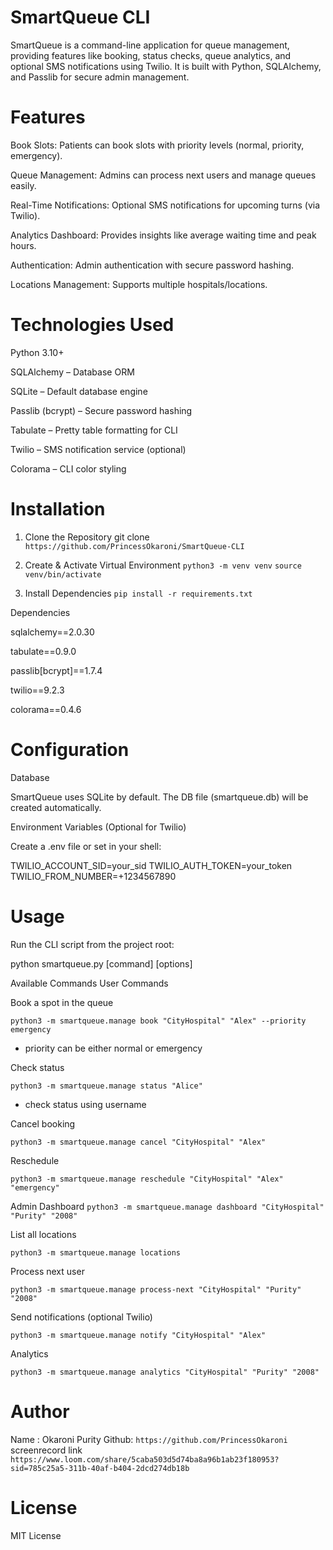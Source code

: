 # SmartQueue CLI

SmartQueue is a command-line application for queue management, providing features like booking, status checks, queue analytics, and optional SMS notifications using Twilio. It is built with Python, SQLAlchemy, and Passlib for secure admin management.

# Features

 Book Slots: Patients can book slots with priority levels (normal, priority, emergency).

Queue Management: Admins can process next users and manage queues easily.

Real-Time Notifications: Optional SMS notifications for upcoming turns (via Twilio).

Analytics Dashboard: Provides insights like average waiting time and peak hours.

Authentication: Admin authentication with secure password hashing.

Locations Management: Supports multiple hospitals/locations.

# Technologies Used

Python 3.10+

SQLAlchemy – Database ORM

SQLite – Default database engine

Passlib (bcrypt) – Secure password hashing

Tabulate – Pretty table formatting for CLI

Twilio – SMS notification service (optional)

Colorama – CLI color styling


# Installation

1. Clone the Repository
git clone `https://github.com/PrincessOkaroni/SmartQueue-CLI`

2. Create & Activate Virtual Environment
`python3 -m venv venv`
 `source venv/bin/activate`   

3. Install Dependencies
`pip install -r requirements.txt`

Dependencies

sqlalchemy==2.0.30

tabulate==0.9.0

passlib[bcrypt]==1.7.4

twilio==9.2.3

colorama==0.4.6


# Configuration
Database

SmartQueue uses SQLite by default. The DB file (smartqueue.db) will be created automatically.

Environment Variables (Optional for Twilio)

Create a .env file or set in your shell:

TWILIO_ACCOUNT_SID=your_sid
TWILIO_AUTH_TOKEN=your_token
TWILIO_FROM_NUMBER=+1234567890

# Usage

Run the CLI script from the project root:

python smartqueue.py [command] [options]

Available Commands
User Commands

Book a spot in the queue

`python3 -m smartqueue.manage book "CityHospital" "Alex" --priority emergency` 
- priority can be either normal or emergency


Check status

`python3 -m smartqueue.manage status "Alice"`
- check status using username

Cancel booking

`python3 -m smartqueue.manage cancel "CityHospital" "Alex"`


Reschedule

`python3 -m smartqueue.manage reschedule "CityHospital" "Alex" "emergency"`

Admin Dashboard
`python3 -m smartqueue.manage dashboard "CityHospital" "Purity" "2008"`

List all locations

`python3 -m smartqueue.manage locations`


Process next user

`python3 -m smartqueue.manage process-next "CityHospital" "Purity" "2008"`


Send notifications (optional Twilio)

`python3 -m smartqueue.manage notify "CityHospital" "Alex"`


Analytics

`python3 -m smartqueue.manage analytics "CityHospital" "Purity" "2008"`



# Author
Name : Okaroni Purity 
Github: `https://github.com/PrincessOkaroni`
screenrecord link `https://www.loom.com/share/5caba503d5d74ba8a96b1ab23f180953?sid=785c25a5-311b-40af-b404-2dcd274db18b`

# License

MIT License 
